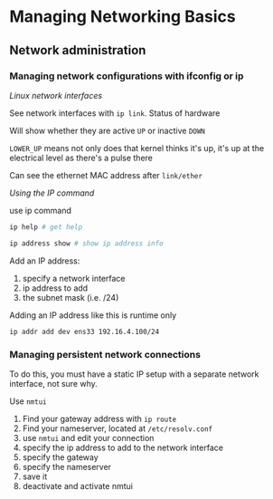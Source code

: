 # Managing Networking Basics

## Network administration

### Managing network configurations with ifconfig or ip

*Linux network interfaces*

See network interfaces with `ip link`. Status of hardware

Will show whether they are active `UP` or inactive `DOWN`

`LOWER_UP` means not only does that kernel thinks it's up, it's up at the electrical level as there's a pulse there

Can see the ethernet MAC address after `link/ether`

*Using the IP command*

use ip command

```bash
ip help # get help

ip address show # show ip address info
```

Add an IP address:

1. specify a network interface
2. ip address to add
3. the subnet mask (i.e. /24)

Adding an IP address like this is runtime only

`ip addr add dev ens33 192.16.4.100/24`

### Managing persistent network connections

To do this, you must have a static IP setup with a separate network interface, not sure why.

Use `nmtui`

1. Find your gateway address with `ip route`
2. Find your nameserver, located at `/etc/resolv.conf`
3. use `nmtui` and edit your connection
4. specify the ip address to add to the network interface
5. specify the gateway
6. specify the nameserver
7. save it
8. deactivate and activate nmtui

